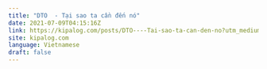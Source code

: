 ```yaml
---
title: "DTO  - Tại sao ta cần đến nó"
date: 2021-07-09T04:15:16Z
link: https://kipalog.com/posts/DTO----Tai-sao-ta-can-den-no?utm_medium=RSS&utm_source=news.12bit.vn
site: kipalog.com
language: Vietnamese
draft: false
---
```

